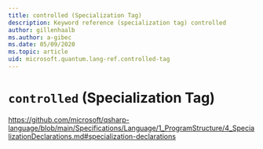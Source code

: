 ```yaml
---
title: controlled (Specialization Tag)
description: Keyword reference (specialization tag) controlled
author: gillenhaalb
ms.author: a-gibec
ms.date: 05/09/2020
ms.topic: article
uid: microsoft.quantum.lang-ref.controlled-tag
---
```


# `controlled` (Specialization Tag)

https://github.com/microsoft/qsharp-language/blob/main/Specifications/Language/1_ProgramStructure/4_SpecializationDeclarations.md#specialization-declarations